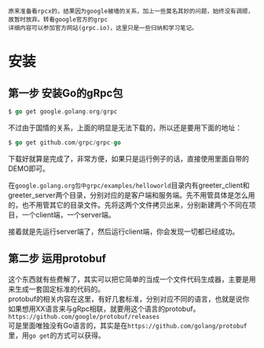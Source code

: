 `原来准备看rpcx的，结果因为google被墙的关系，加上一些莫名其妙的问题，始终没有调顺，故暂时放弃。转看google官方的grpc`  
`详细内容可以参加官方网站(grpc.io)，这里只是一些归纳和学习笔记。`  

# 安装  

## 第一步 安装Go的gRpc包  
```go
$ go get google.golang.org/grpc
```

不过由于国情的关系，上面的明显是无法下载的，所以还是要用下面的地址：  
```go
$ go get github.com/grpc/grpc-go
```

下载好就算是完成了，非常方便，如果只是运行例子的话，直接使用里面自带的DEMO即可。  

在`google.golang.org包中grpc/examples/helloworld`目录内有greeter_client和greeter_server两个目录，分别对应的是客户端和服务端。先不用管具体是怎么用的，也不用管其它的目录文件。先将这两个文件拷贝出来，分别新建两个不同在项目，一个client端，一个server端。  

接着就是先运行server端了，然后运行client端，你会发现一切都已经成功。  

## 第二步 运用protobuf  

这个东西就有些费解了，其实可以把它简单的当成一个文件代码生成器，主要是用来生成一套固定标准的代码的。  
protobuf的相关内容在这里，有好几套标准，分别对应不同的语言，也就是说你如果想用XX语言来与gRpc相联，就要用这个语言的protobuf。  
`https://github.com/google/protobuf/releases`  
可是里面唯独没有Go语言的，其实是在`https://github.com/golang/protobuf`里，用`go get`的方式可以获得。  

